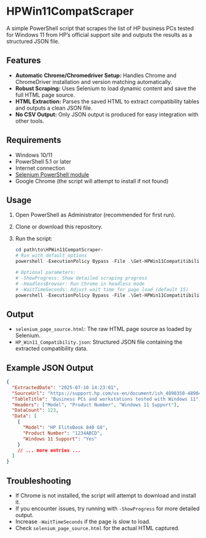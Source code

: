 # HPWin11CompatScraper

A simple PowerShell script that scrapes the list of HP business PCs tested for Windows 11 from HP’s official support site and outputs the results as a structured JSON file.

## Features
- **Automatic Chrome/Chromedriver Setup:** Handles Chrome and ChromeDriver installation and version matching automatically.
- **Robust Scraping:** Uses Selenium to load dynamic content and save the full HTML page source.
- **HTML Extraction:** Parses the saved HTML to extract compatibility tables and outputs a clean JSON file.
- **No CSV Output:** Only JSON output is produced for easy integration with other tools.

## Requirements
- Windows 10/11
- PowerShell 5.1 or later
- Internet connection
- [Selenium PowerShell module](https://www.powershellgallery.com/packages/Selenium/)
- Google Chrome (the script will attempt to install if not found)

## Usage
1. Open PowerShell as Administrator (recommended for first run).
2. Clone or download this repository.
3. Run the script:

    ```powershell
    cd path\to\HPWin11CompatScraper-
    # Run with default options
    powershell -ExecutionPolicy Bypass -File .\Get-HPWin11CompatitibilityExtract.ps1

    # Optional parameters:
    # -ShowProgress: Show detailed scraping progress
    # -HeadlessBrowser: Run Chrome in headless mode
    # -WaitTimeSeconds: Adjust wait time for page load (default 15)
    powershell -ExecutionPolicy Bypass -File .\Get-HPWin11CompatitibilityExtract.ps1 -ShowProgress -HeadlessBrowser -WaitTimeSeconds 20
    ```

## Output
- `selenium_page_source.html`: The raw HTML page source as loaded by Selenium.
- `HP_Win11_Compatibility.json`: Structured JSON file containing the extracted compatibility data.

## Example JSON Output
```json
{
  "ExtractedDate": "2025-07-10 14:23:01",
  "SourceUrl": "https://support.hp.com/us-en/document/ish_4890350-4890415-16",
  "TableTitle": "Business PCs and workstations tested with Windows 11",
  "Headers": ["Model", "Product Number", "Windows 11 Support"],
  "DataCount": 123,
  "Data": [
    {
      "Model": "HP EliteBook 840 G8",
      "Product Number": "1234ABCD",
      "Windows 11 Support": "Yes"
    }
    // ... more entries ...
  ]
}
```

## Troubleshooting
- If Chrome is not installed, the script will attempt to download and install it.
- If you encounter issues, try running with `-ShowProgress` for more detailed output.
- Increase `-WaitTimeSeconds` if the page is slow to load.
- Check `selenium_page_source.html` for the actual HTML captured.


